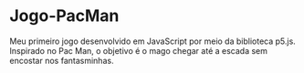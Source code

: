 # Jogo-PacMan

Meu primeiro jogo desenvolvido em JavaScript por meio da biblioteca p5.js. Inspirado no Pac Man, o objetivo é o mago chegar até a escada sem encostar nos fantasminhas.
